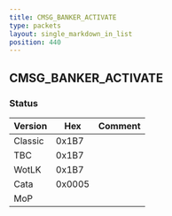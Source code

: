 ```yaml
---
title: CMSG_BANKER_ACTIVATE
type: packets
layout: single_markdown_in_list
position: 440
---
```


## CMSG_BANKER_ACTIVATE

### Status

Version    | Hex        | Comment
---------- | ---------- | ---------- 
Classic    | 0x1B7      |
TBC        | 0x1B7      |
WotLK      | 0x1B7      |
Cata       | 0x0005     |
MoP        |            |